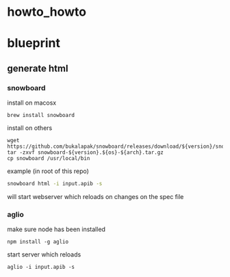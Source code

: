 # howto_howto

# blueprint

## generate html 

### snowboard

install on macosx
```
brew install snowboard
```
install on others
```
wget https://github.com/bukalapak/snowboard/releases/download/${version}/snowboard-${version}.${os}-${arch}.tar.gz
tar -zxvf snowboard-${version}.${os}-${arch}.tar.gz
cp snowboard /usr/local/bin
```

example (in root of this repo)
```bash
snowboard html -i input.apib -s
```
will start webserver which reloads on changes on the spec file

### aglio

make sure node has been installed
```
npm install -g aglio
```

start server which reloads
```
aglio -i input.apib -s
```
